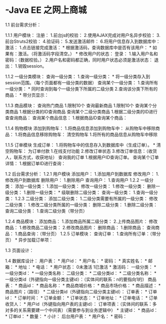 # -Java EE 之网上商城

1.1 前台需求分析：

1.1.1 用户模块：
  注册：
    1.前台js的校验：
    2.使用AJAX完成对用户名异步校验：
    3.前台Struts2校验：
    4.验证码：
    5.发送激活邮件：
    6.将用户信息存入到数据库中：
  激活：
    1.点击链接完成激活：
      * 根据激活码，查询数据库中是否有该用户：
        * 如果有：激活。（将激活码字段清空。）
      * 修改用户的状态：
  登录：
    1.输入用户名和密码：（数据校验。）
    2.用户名和密码都正确，同时用户状态必须是激活状态：
  退出：
    1.销毁session。
    
1.1.2 一级分类模块：
  查询一级分类：
    1.查询一级分类：
      * 将一级分类存入到session范围。（每个页面都有一级分类的数据）
  查询某个一级分类：
    1.查询所有一级分类：
      * 同时查询到每个一级分类下所属的二级分类
    2.查询该分类下所有的商品：
      * 带分页显示：
     
1.1.3 商品模块：
  查询热门商品
    1.限制10个
  查询最新商品
    1.限制10个
  查询某个分类商品
    1.根据分类的ID查询商品
  查询某个二级分类商品
    1.根据二级分类的ID进行查查询商品：
  查询某个商品信息：
    1.根据商品ID查询某个商品：
  
1.1.4 购物模块
  添加到购物车：
    1.将商品信息添加到购物车中：
  从购物车中移除商品：
    1.将商品信息移除购物车：
  清空购物车
    1.将所有的商品信息从购物车中移除
 
1.1.5 订单模块
  生成订单：
    1.将购物车中的信息存入到数据库中（生成订单）。
      * 清空购物车：
  为订单付款
    1.在线支付功能
    2.修改订单状态
    3.修改订单信息：（收货人，联系方式，收获地址）
  查询我的订单
    1.根据用户ID查询订单。
  查询某个订单详情：
    1.根据订单ID进行查询：

1.2 后台需求分析：
  1.2.1 用户模块
    添加用户：
      1.添加用户到数据库
    修改用户：
      1.修改用户到数据库
    删除用户：
      1.删除用户
    查询用户：
      1.查询用户
  1.2.2 一级分类：
    添加一级分类：
      1.添加一级分类：
    修改一级分类：
      1.修改一级分类：
    删除一级分类：
      1.删除一级分类：
        * 级联删除二级分类：
    查询一级分类：
      1.查询一级分类：
  1.2.3 二级分类：
    添加二级分类：
      1.二级分类需要有所属的一级分类：
    修改二级分类：
      1.修改二级分类所属的一级分类：
    删除二级分类：
      1.删除二级分类：
    查询二级分类：
      1.查询二级分类（带分页）

  1.2.4 商品模块：
    添加商品：
      1.添加商品所属二级分类：
      2.上传商品图片： 
    修改商品：
      1.修改商品二级分类：
      2.修改商品图片：
    删除商品：
      1.删除商品：
    查询商品：
      1.商品查询：（带分页）
  1.2.5 订单模块：
    查询订单：
      1.查询所有订单：（带分页）
        * 异步加载订单项：

1.3 页面设计：

1.4 数据库设计：
  用户表：
    * 用户id：
    * 用户名：
    * 密码：
    * 真实姓名：
    * 邮箱：
    * 地址：
    * 电话：
    * 用户状态： 0未激活  1已激活
    * 激活码：
  一级分类：
    * 一级分类id：
    * 一级分类名称：
  二级分类：
    * 二级分类id：
    * 二级分类名称：
    * 一级分类id（外键指向一级分类主键id）：（实体间的联系：n的要指向1的）
  商品表：
    * 商品id：
    * 商品名称：
    * 商品商城价格：
    * 商品市场价格：
    * 商品描述：
    * 商品图片；（路径）
    * 二级分类id（外键指向二级分类主键id）：
  订单表：
    * 订单id：
    * 订单时间：
    * 订单金额：
    * 订单状态：
    * 订单地址：
    * 订单电话：
    * 订单收货人：
    * 用户id（外键指向用户表的主键id）：
  订单项表：（实体间的联系：多对多的关系需要建一个中间表）（需要参与到业务逻辑中）
    * 主键id：
    * 商品id：
    * 订单id：
    * 数量：
    * 小计：
  后台用户表：
    * 用户名：
    * 密码：


